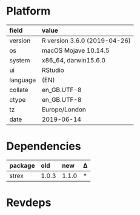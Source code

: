 # Platform

|field    |value                        |
|:--------|:----------------------------|
|version  |R version 3.6.0 (2019-04-26) |
|os       |macOS Mojave 10.14.5         |
|system   |x86_64, darwin15.6.0         |
|ui       |RStudio                      |
|language |(EN)                         |
|collate  |en_GB.UTF-8                  |
|ctype    |en_GB.UTF-8                  |
|tz       |Europe/London                |
|date     |2019-06-14                   |

# Dependencies

|package |old   |new   |Δ  |
|:-------|:-----|:-----|:--|
|strex   |1.0.3 |1.1.0 |*  |

# Revdeps

